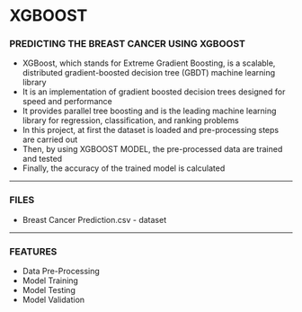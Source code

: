 # XGBOOST

### PREDICTING THE BREAST CANCER USING XGBOOST

- XGBoost, which stands for Extreme Gradient Boosting, is a scalable, distributed gradient-boosted decision tree (GBDT) machine learning library
- It is an implementation of gradient boosted decision trees designed for speed and performance
- It provides parallel tree boosting and is the leading machine learning library for regression, classification, and ranking problems
- In this project, at first the dataset is loaded and pre-processing steps are carried out
- Then, by using XGBOOST MODEL, the pre-processed data are trained and tested
- Finally, the accuracy of the trained model is calculated

-----

### FILES

- Breast Cancer Prediction.csv - dataset

-----

### FEATURES

- Data Pre-Processing
- Model Training
- Model Testing
- Model Validation

